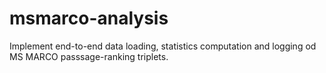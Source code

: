 # msmarco-analysis

Implement end-to-end data loading, statistics computation and logging od MS MARCO passsage-ranking triplets. 
